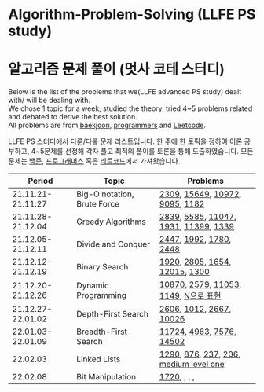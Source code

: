 # Algorithm-Problem-Solving (LLFE PS study)
# 알고리즘 문제 풀이 (멋사 코테 스터디)

Below is the list of the problems that we(LLFE advanced PS study) dealt with/ will be dealing with.  
We chose 1 topic for a week, studied the theory, tried 4~5 problems related and debated to derive the best solution.  
All problems are from [baekjoon](https://www.acmicpc.net/), [programmers](https://programmers.co.kr/) and [Leetcode](https://leetcode.com/).  

LLFE PS 스터디에서 다룬/다룰 문제 리스트입니다. 한 주에 한 토픽을 정하여 이론 공부하고, 4~5문제를 선정해 각자 풀고 최적의 풀이를 토론을 통해 도출하였습니다. 모든 문제는 [백준](https://www.acmicpc.net/), [프로그래머스](https://programmers.co.kr/) 혹은 [리트코드](https://leetcode.com/)에서 가져왔습니다.  

|Period|Topic|Problems|
|------|-----|-----------------|
|21.11.21-21.11.27|Big-O notation, Brute Force|[2309](https://github.com/beomjookim/Problem-Solving-Baekjoon/blob/main/Brute%20Force/2309.md), [15649](https://github.com/beomjookim/Problem-Solving-Baekjoon/blob/main/Brute%20Force/15649.md), [10972](https://github.com/beomjookim/Problem-Solving-Baekjoon/blob/main/Brute%20Force/10972.md), [9095](https://github.com/beomjookim/Problem-Solving-Baekjoon/blob/main/Brute%20Force/9095.md), [1182](https://github.com/beomjookim/Problem-Solving-Baekjoon/blob/main/Brute%20Force/1182.md)|
|21.11.28-21.12.04|Greedy Algorithms|[2839](https://github.com/beomjookim/Problem-Solving-Baekjoon/blob/main/Greedy/2839.md), [5585](https://github.com/beomjookim/Problem-Solving-Baekjoon/blob/main/Greedy/5585.md), [11047](https://github.com/beomjookim/Problem-Solving-Baekjoon/blob/main/Greedy/11047.md), [1931](https://github.com/beomjookim/Problem-Solving-Baekjoon/blob/main/Greedy/1931.md), [11399](https://github.com/beomjookim/Problem-Solving-Baekjoon/blob/main/Greedy/11399.md), [1339](https://github.com/beomjookim/Problem-Solving-Baekjoon/blob/main/Greedy/1339.md)|
|21.12.05-21.12.11|Divide and Conquer|[2447](https://github.com/beomjookim/Problem-Solving-Baekjoon/blob/main/Divide%20and%20Conquer/2447.md), [1992](https://github.com/beomjookim/Problem-Solving-Baekjoon/blob/main/Divide%20and%20Conquer/1992.md), [1780](https://github.com/beomjookim/Problem-Solving-Baekjoon/blob/main/Divide%20and%20Conquer/1780.md), [2448](https://github.com/beomjookim/Problem-Solving-Baekjoon/blob/main/Divide%20and%20Conquer/2448.md)|
|21.12.12-21.12.19|Binary Search|[1920](https://github.com/beomjookim/Problem-Solving-Baekjoon/blob/main/Binary%20Search/1920.md), [2805](https://github.com/beomjookim/Problem-Solving-Baekjoon/blob/main/Binary%20Search/2805.md), [1654](https://github.com/beomjookim/Problem-Solving-Baekjoon/blob/main/Binary%20Search/1654.md), [12015](https://github.com/beomjookim/Problem-Solving-Baekjoon/blob/main/Binary%20Search/12015.md), [1300](https://github.com/beomjookim/Problem-Solving-Baekjoon/blob/main/Binary%20Search/1300.md)|
|21.12.20-21.12.26|Dynamic Programming|[10870](https://github.com/beomjookim/Problem-Solving-Baekjoon/blob/main/Dynamic%20Programming/10870.md), [2579](https://github.com/beomjookim/Problem-Solving-Baekjoon/blob/main/Dynamic%20Programming/2579.md), [11053](https://github.com/beomjookim/Problem-Solving-Baekjoon/blob/main/Dynamic%20Programming/11053.md), [1149](https://github.com/beomjookim/Problem-Solving-Baekjoon/blob/main/Dynamic%20Programming/1149.md), [N으로 표현](https://github.com/beomjookim/Problem-Solving-Baekjoon/blob/main/Dynamic%20Programming/N%EC%9C%BC%EB%A1%9C%20%ED%91%9C%ED%98%84.md)|
|21.12.27-22.01.02|Depth-First Search|[2606](https://github.com/beomjookim/Problem-Solving-Baekjoon/blob/main/DFS%20and%20BFS/2606.md), [1012](https://github.com/beomjookim/Problem-Solving-Baekjoon/blob/main/DFS%20and%20BFS/1012.md), [2667](https://github.com/beomjookim/Problem-Solving-Baekjoon/blob/main/DFS%20and%20BFS/2667.md), [10026](https://github.com/beomjookim/Problem-Solving-Baekjoon/blob/main/DFS%20and%20BFS/10026.md)|
|22.01.03-22.01.09|Breadth-First Search|[11724](https://github.com/beomjookim/Problem-Solving-Baekjoon/blob/main/DFS%20and%20BFS/11724.md), [4963](https://github.com/beomjookim/Problem-Solving-Baekjoon/blob/main/DFS%20and%20BFS/4963.md), [7576](https://github.com/beomjookim/Problem-Solving-Baekjoon/blob/main/DFS%20and%20BFS/7576.md), [14502](https://github.com/beomjookim/Problem-Solving-Baekjoon/blob/main/DFS%20and%20BFS/14502.md)|
|22.02.03|Linked Lists|[1290](https://github.com/beomjookim/Problem-Solving-Baekjoon/blob/main/Linked%20List/1290.md), [876](https://github.com/beomjookim/Problem-Solving-Baekjoon/blob/main/Linked%20List/876.md), [237](https://github.com/beomjookim/Problem-Solving-Baekjoon/blob/main/Linked%20List/237.md), [206](https://github.com/beomjookim/Problem-Solving-Baekjoon/blob/main/Linked%20List/206.md), [medium level one]()|
|22.02.08|Bit Manipulation|[1720](https://github.com/beomjookim/Algo-Problem-Solving-II/blob/main/Bit%20Manipulation/1720.md), [](), [](), [](), []()|
